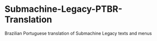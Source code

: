 # Submachine-Legacy-PTBR-Translation
Brazilian Portuguese translation of Submachine Legacy texts and menus
